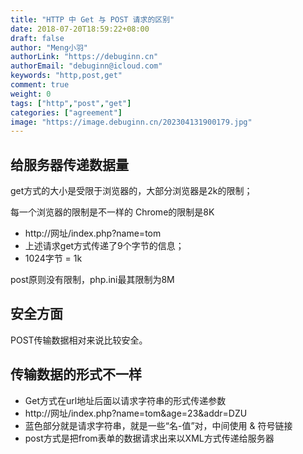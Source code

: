 ```yaml
---
title: "HTTP 中 Get 与 POST 请求的区别"
date: 2018-07-20T18:59:22+08:00
draft: false
author: "Meng小羽"
authorLink: "https://debuginn.cn"
authorEmail: "debuginn@icloud.com"
keywords: "http,post,get"
comment: true
weight: 0
tags: ["http","post","get"]
categories: ["agreement"]
image: "https://image.debuginn.cn/202304131900179.jpg"
---
```


## 给服务器传递数据量

get方式的大小是受限于浏览器的，大部分浏览器是2k的限制；

每一个浏览器的限制是不一样的 Chrome的限制是8K

- http://网址/index.php?name=tom
- 上述请求get方式传递了9个字节的信息；
- 1024字节 = 1k

post原则没有限制，php.ini最其限制为8M

## 安全方面

POST传输数据相对来说比较安全。

## 传输数据的形式不一样

- Get方式在url地址后面以请求字符串的形式传递参数
- http://网址/index.php?name=tom&age=23&addr=DZU
- 蓝色部分就是请求字符串，就是一些“名-值”对，中间使用 & 符号链接
- post方式是把from表单的数据请求出来以XML方式传递给服务器